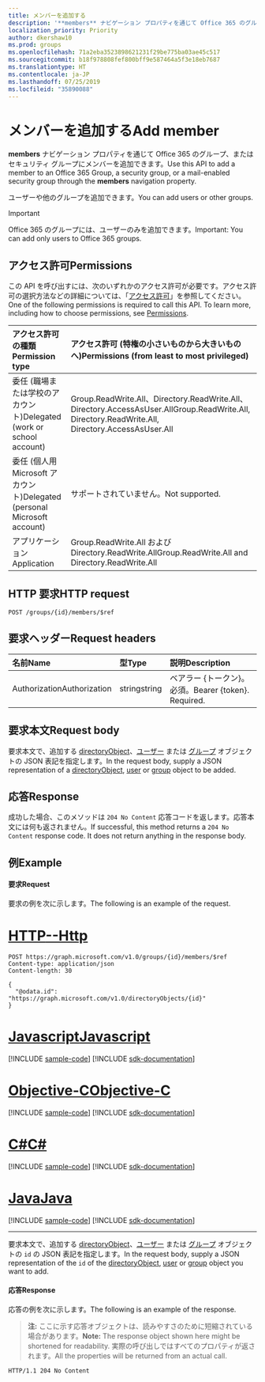 ```yaml
---
title: メンバーを追加する
description: '**members** ナビゲーション プロパティを通じて Office 365 のグループ、セキュリティ グループ、メールが有効なセキュリティ グループにメンバーを追加できます。'
localization_priority: Priority
author: dkershaw10
ms.prod: groups
ms.openlocfilehash: 71a2eba3523898621231f29be775ba03ae45c517
ms.sourcegitcommit: b18f978808fef800bff9e587464a5f3e18eb7687
ms.translationtype: HT
ms.contentlocale: ja-JP
ms.lasthandoff: 07/25/2019
ms.locfileid: "35890088"
---
```

# <a name="add-member"></a><span data-ttu-id="2a847-103">メンバーを追加する</span><span class="sxs-lookup"><span data-stu-id="2a847-103">Add member</span></span>
<span data-ttu-id="2a847-104">**members** ナビゲーション プロパティを通じて Office 365 のグループ、またはセキュリティ グループにメンバーを追加できます。</span><span class="sxs-lookup"><span data-stu-id="2a847-104">Use this API to add a member to an Office 365 Group, a security group, or a mail-enabled security group through the **members** navigation property.</span></span>

<span data-ttu-id="2a847-105">ユーザーや他のグループを追加できます。</span><span class="sxs-lookup"><span data-stu-id="2a847-105">You can add users or other groups.</span></span> 

> [!IMPORTANT]
> <span data-ttu-id="2a847-106">Office 365 のグループには、ユーザーのみを追加できます。</span><span class="sxs-lookup"><span data-stu-id="2a847-106">Important: You can add only users to Office 365 groups.</span></span>

## <a name="permissions"></a><span data-ttu-id="2a847-107">アクセス許可</span><span class="sxs-lookup"><span data-stu-id="2a847-107">Permissions</span></span>
<span data-ttu-id="2a847-p101">この API を呼び出すには、次のいずれかのアクセス許可が必要です。アクセス許可の選択方法などの詳細については、「[アクセス許可](/graph/permissions-reference)」を参照してください。</span><span class="sxs-lookup"><span data-stu-id="2a847-p101">One of the following permissions is required to call this API. To learn more, including how to choose permissions, see [Permissions](/graph/permissions-reference).</span></span>

|<span data-ttu-id="2a847-110">アクセス許可の種類</span><span class="sxs-lookup"><span data-stu-id="2a847-110">Permission type</span></span>      | <span data-ttu-id="2a847-111">アクセス許可 (特権の小さいものから大きいものへ)</span><span class="sxs-lookup"><span data-stu-id="2a847-111">Permissions (from least to most privileged)</span></span>              |
|:--------------------|:---------------------------------------------------------|
|<span data-ttu-id="2a847-112">委任 (職場または学校のアカウント)</span><span class="sxs-lookup"><span data-stu-id="2a847-112">Delegated (work or school account)</span></span> | <span data-ttu-id="2a847-113">Group.ReadWrite.All、Directory.ReadWrite.All、Directory.AccessAsUser.All</span><span class="sxs-lookup"><span data-stu-id="2a847-113">Group.ReadWrite.All, Directory.ReadWrite.All, Directory.AccessAsUser.All</span></span>    |
|<span data-ttu-id="2a847-114">委任 (個人用 Microsoft アカウント)</span><span class="sxs-lookup"><span data-stu-id="2a847-114">Delegated (personal Microsoft account)</span></span> | <span data-ttu-id="2a847-115">サポートされていません。</span><span class="sxs-lookup"><span data-stu-id="2a847-115">Not supported.</span></span>    |
|<span data-ttu-id="2a847-116">アプリケーション</span><span class="sxs-lookup"><span data-stu-id="2a847-116">Application</span></span> | <span data-ttu-id="2a847-117">Group.ReadWrite.All および Directory.ReadWrite.All</span><span class="sxs-lookup"><span data-stu-id="2a847-117">Group.ReadWrite.All and Directory.ReadWrite.All</span></span> |

## <a name="http-request"></a><span data-ttu-id="2a847-118">HTTP 要求</span><span class="sxs-lookup"><span data-stu-id="2a847-118">HTTP request</span></span>
<!-- { "blockType": "ignored" } -->
```http
POST /groups/{id}/members/$ref
```

## <a name="request-headers"></a><span data-ttu-id="2a847-119">要求ヘッダー</span><span class="sxs-lookup"><span data-stu-id="2a847-119">Request headers</span></span>
| <span data-ttu-id="2a847-120">名前</span><span class="sxs-lookup"><span data-stu-id="2a847-120">Name</span></span>       | <span data-ttu-id="2a847-121">型</span><span class="sxs-lookup"><span data-stu-id="2a847-121">Type</span></span> | <span data-ttu-id="2a847-122">説明</span><span class="sxs-lookup"><span data-stu-id="2a847-122">Description</span></span>|
|:---------------|:--------|:----------|
| <span data-ttu-id="2a847-123">Authorization</span><span class="sxs-lookup"><span data-stu-id="2a847-123">Authorization</span></span>  | <span data-ttu-id="2a847-124">string</span><span class="sxs-lookup"><span data-stu-id="2a847-124">string</span></span>  | <span data-ttu-id="2a847-p102">ベアラー {トークン}。必須。</span><span class="sxs-lookup"><span data-stu-id="2a847-p102">Bearer {token}. Required.</span></span> |

## <a name="request-body"></a><span data-ttu-id="2a847-127">要求本文</span><span class="sxs-lookup"><span data-stu-id="2a847-127">Request body</span></span>
<span data-ttu-id="2a847-128">要求本文で、追加する [directoryObject](../resources/directoryobject.md)、[ユーザー](../resources/user.md) または [グループ](../resources/group.md) オブジェクトの JSON 表記を指定します。</span><span class="sxs-lookup"><span data-stu-id="2a847-128">In the request body, supply a JSON representation of a [directoryObject](../resources/directoryobject.md), [user](../resources/user.md) or [group](../resources/group.md) object to be added.</span></span>

## <a name="response"></a><span data-ttu-id="2a847-129">応答</span><span class="sxs-lookup"><span data-stu-id="2a847-129">Response</span></span>
<span data-ttu-id="2a847-p103">成功した場合、このメソッドは `204 No Content` 応答コードを返します。応答本文には何も返されません。</span><span class="sxs-lookup"><span data-stu-id="2a847-p103">If successful, this method returns a `204 No Content` response code. It does not return anything in the response body.</span></span>

## <a name="example"></a><span data-ttu-id="2a847-132">例</span><span class="sxs-lookup"><span data-stu-id="2a847-132">Example</span></span>
#### <a name="request"></a><span data-ttu-id="2a847-133">要求</span><span class="sxs-lookup"><span data-stu-id="2a847-133">Request</span></span>
<span data-ttu-id="2a847-134">要求の例を次に示します。</span><span class="sxs-lookup"><span data-stu-id="2a847-134">The following is an example of the request.</span></span>

# <a name="httptabhttp"></a>[<span data-ttu-id="2a847-135">HTTP</span><span class="sxs-lookup"><span data-stu-id="2a847-135">--Http</span></span>](#tab/http)
<!-- {
  "blockType": "request",
  "name": "create_member_from_group"
}-->
```http
POST https://graph.microsoft.com/v1.0/groups/{id}/members/$ref
Content-type: application/json
Content-length: 30

{
  "@odata.id": "https://graph.microsoft.com/v1.0/directoryObjects/{id}"
}
```
# <a name="javascripttabjavascript"></a>[<span data-ttu-id="2a847-136">Javascript</span><span class="sxs-lookup"><span data-stu-id="2a847-136">Javascript</span></span>](#tab/javascript)
[!INCLUDE [sample-code](../includes/snippets/javascript/create-member-from-group-javascript-snippets.md)]
[!INCLUDE [sdk-documentation](../includes/snippets/snippets-sdk-documentation-link.md)]

# <a name="objective-ctabobjc"></a>[<span data-ttu-id="2a847-137">Objective-C</span><span class="sxs-lookup"><span data-stu-id="2a847-137">Objective-C</span></span>](#tab/objc)
[!INCLUDE [sample-code](../includes/snippets/objc/create-member-from-group-objc-snippets.md)]
[!INCLUDE [sdk-documentation](../includes/snippets/snippets-sdk-documentation-link.md)]

# <a name="ctabcsharp"></a>[<span data-ttu-id="2a847-138">C#</span><span class="sxs-lookup"><span data-stu-id="2a847-138">C#</span></span>](#tab/csharp)
[!INCLUDE [sample-code](../includes/snippets/csharp/create-member-from-group-csharp-snippets.md)]
[!INCLUDE [sdk-documentation](../includes/snippets/snippets-sdk-documentation-link.md)]

# <a name="javatabjava"></a>[<span data-ttu-id="2a847-139">Java</span><span class="sxs-lookup"><span data-stu-id="2a847-139">Java</span></span>](#tab/java)
[!INCLUDE [sample-code](../includes/snippets/java/create-member-from-group-java-snippets.md)]
[!INCLUDE [sdk-documentation](../includes/snippets/snippets-sdk-documentation-link.md)]

---

<span data-ttu-id="2a847-140">要求本文で、追加する [directoryObject](../resources/directoryobject.md)、[ユーザー](../resources/user.md) または [グループ](../resources/group.md) オブジェクトの `id` の JSON 表記を指定します。</span><span class="sxs-lookup"><span data-stu-id="2a847-140">In the request body, supply a JSON representation of the `id` of the [directoryObject](../resources/directoryobject.md), [user](../resources/user.md) or [group](../resources/group.md) object you want to add.</span></span>

#### <a name="response"></a><span data-ttu-id="2a847-141">応答</span><span class="sxs-lookup"><span data-stu-id="2a847-141">Response</span></span>
<span data-ttu-id="2a847-142">応答の例を次に示します。</span><span class="sxs-lookup"><span data-stu-id="2a847-142">The following is an example of the response.</span></span>
><span data-ttu-id="2a847-143">**注:** ここに示す応答オブジェクトは、読みやすさのために短縮されている場合があります。</span><span class="sxs-lookup"><span data-stu-id="2a847-143">**Note:** The response object shown here might be shortened for readability.</span></span> <span data-ttu-id="2a847-144">実際の呼び出しではすべてのプロパティが返されます。</span><span class="sxs-lookup"><span data-stu-id="2a847-144">All the properties will be returned from an actual call.</span></span>
<!-- {
  "blockType": "response",
  "truncated": true,
  "@odata.type": "microsoft.graph.directoryObject"
} -->
```http
HTTP/1.1 204 No Content
```

<!-- uuid: 8fcb5dbc-d5aa-4681-8e31-b001d5168d79
2015-10-25 14:57:30 UTC -->
<!-- {
  "type": "#page.annotation",
  "description": "Create member",
  "keywords": "",
  "section": "documentation",
  "tocPath": "",
  "suppressions": [
  ]
}-->
